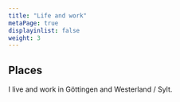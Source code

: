 ```yaml
---
title: "Life and work"
metaPage: true
displayinlist: false
weight: 3
---
```


## Places

I live and work in Göttingen and Westerland / Sylt.
